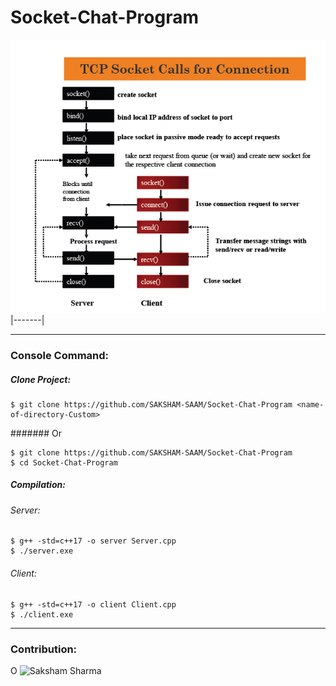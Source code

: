 # Socket-Chat-Program
![tcp-socket-calls-for-connection.png](tcp-socket-calls-for-connection.png)
|-------|

-----------------
### Console Command:
##### Clone Project:
```
$ git clone https://github.com/SAKSHAM-SAAM/Socket-Chat-Program <name-of-directory-Custom>
```
####### Or 
```
$ git clone https://github.com/SAKSHAM-SAAM/Socket-Chat-Program
$ cd Socket-Chat-Program
```
##### Compilation:
###### Server:
```
$ g++ -std=c++17 -o server Server.cpp
$ ./server.exe
```
###### Client:
```
$ g++ -std=c++17 -o client Client.cpp
$ ./client.exe
```
-----------------
### Contribution:

 O ![Saksham Sharma](https://github.com/SAKSHAM-SAAM)

